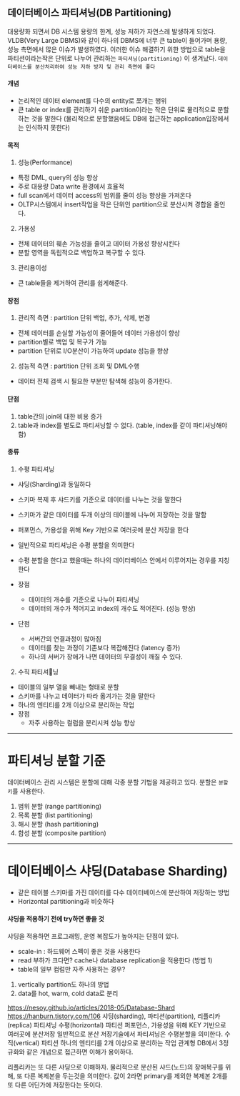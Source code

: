 ## 데이터베이스 파티셔닝(DB Partitioning)
대용량화 되면서 DB 시스템 용량의 한계, 성능 저하가 자연스레 발생하게 되었다.
VLDB(Very Large DBMS)와 같이 하나의 DBMS에 너무 큰 table이 들어가며 용량, 성능 측면에서 많은 이슈가 발생하였다.
이러한 이슈 해결하기 위한 방법으로 table을 파티션이라는작은 단위로 나누어 관리하는 `파티셔닝(partitioning)` 이 생겨났다.
`데이터베이스를 분산처리하여 성능 저하 방지 및 관리 측면에 좋다`

#### 개념
- 논리적인 데이터 element를 다수의 entity로 쪼개는 행위
- 큰 table or index를 관리하기 쉬운 partition이라는 작은 단위로 물리적으로 분할하는 것을 말한다
(물리적으로 분할했음에도 DB에 접근하는 application입장에서는 인식하지 못한다)

#### 목적
1. 성능(Performance)
- 특정 DML, query의 성능 향상
- 주로 대용량 Data write 환경에서 효율적
- full scan에서 데이터 access의 범위를 줄여 성능 향상을 가져온다
- OLTP시스템에서 insert작업을 작은 단위인 partition으로 분산시켜 경합을 줄인다.

2. 가용성
- 전체 데이터의 훼손 가능성을 줄이고 데이터 가용성 향상시킨다
- 분할 영역을 독립적으로 백업하고 복구할 수 있다.

3. 관리용이성
- 큰 table들을 제거하여 관리를 쉽게해준다.

#### 장점
1. 관리적 측면 : partition 단위 백업, 추가, 삭제, 변경
- 전체 데이터를 손실할 가능성이 줄어들어 데이터 가용성이 향상
- partition별로 백업 및 복구가 가능
- partition 단위로 I/O분산이 가능하여 update 성능을 향상
2. 성능적 측면 : partition 단위 조회 및 DML수행
- 데이터 전체 검색 시 필요한 부분만 탐색해 성능이 증가한다.

#### 단점
1. table간의 join에 대한 비용 증가
2. table과 index를 별도로 파티셔닝할 수 없다.
(table, index를 같이 파티셔닝해야함)

#### 종류
1. 수평 파티셔닝
- 샤딩(Sharding)과 동일하다
- 스키마 복제 후 샤드키를 기준으로 데이터를 나누는 것을 말한다
- 스키마가 같은 데이터를 두개 이상의 테이블에 나누어 저장하는 것을 말함
- 퍼포먼스, 가용성을 위해 Key 기반으로 여러곳에 분산 저장을 한다
- 일반적으로 파티셔닝은 수평 분할을 의미한다
- 수평 분할을 한다고 했을때는 하나의 데이터베이스 안에서 이루어지는 경우를 지칭한다

- 장점
  - 데이터의 개수를 기준으로 나누어 파티셔닝
  - 데이터의 개수가 적어지고 index의 개수도 적어진다. (성능 향상)
- 단점
  - 서버간의 연결과정이 많아짐
  - 데이터를 찾는 과정이 기존보다 복잡해진다 (latency 증가)
  - 하나의 서버가 장애가 나면 데이터의 무결성이 깨질 수 있다.
2. 수직 파티셔닝
- 테이블의 일부 열을 빼내는 형태로 분할
- 스키마를 나누고 데이터가 따라 옮겨가는 것을 말한다
- 하나의 엔티티를 2개 이상으로 분리하는 작업
- 장점
  - 자주 사용하는 컬럼을 분리시켜 성능 향상

----
# 파티셔닝 분할 기준
데이터베이스 관리 시스템은 분할에 대해 각종 분할 기법을 제공하고 있다.
분할은 `분할 키`를 사용한다.
1. 범위 분할 (range partitioning)
2. 목록 분할 (list partitioning)
3. 해시 분할 (hash partitioning)
4. 합성 분할 (composite partition)


---
# 데이터베이스 샤딩(Database Sharding)
- 같은 테이블 스키마를 가진 데이터를 다수 데이터베이스에 분산하여 저장하는 방법
- Horizontal partitioning과 비슷하다

#### 샤딩을 적용하기 전에 try하면 좋을 것
샤딩을 적용하면 프로그래밍, 운영 복잡도가 높아지는 단점이 있다.
- scale-in : 하드웨어 스펙이 좋은 것을 사용한다
- read 부하가 크다면? cache나 database replication을 적용한다 (방법 1)
- table의 일부 컴럼만 자주 사용하는 경우?
1. vertically partition도 하나의 방법
2. data를 hot, warm, cold data로 분리

https://nesoy.github.io/articles/2018-05/Database-Shard
https://hanburn.tistory.com/106
샤딩(sharding), 파티션(partition), 리플리카(replica)
파티셔닝
수평(horizontal) 파티션
퍼포먼스, 가용성을 위해 KEY 기반으로 여러곳에 분산저장
일반적으로 분산 저장기술에서 파티셔닝은 수평분할을 의미한다.
수직(vertical) 파티션
하나의 엔티티를 2개 이상으로 분리하는 작업
관계형 DB에서 3정규화와 같은 개념으로 접근하면 이해가 용이하다.

리플리카는 또 다른 샤딩으로 이해하자.
물리적으로 분산된 샤드(노드)의 장애복구를 위해, 또 다른 복제본을 두는것을 의미한다.
값이 2라면 primary를 제외한 복제본 2개를 또 다른 어딘가에 저장한다는 뜻이다.
